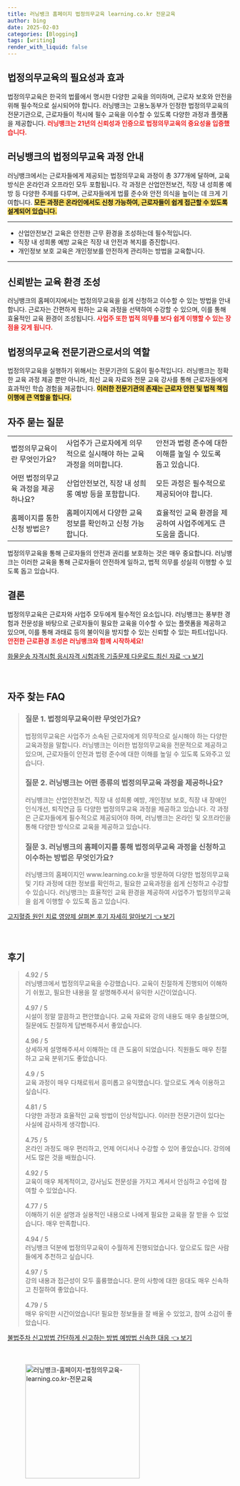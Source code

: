```yaml
---
title: 러닝뱅크 홈페이지 법정의무교육 learning.co.kr 전문교육
author: bing
date: 2025-02-03
categories: [Blogging]
tags: [writing]
render_with_liquid: false
---
```



<h2 id="법정의무교육_소개">법정의무교육의 필요성과 효과</h2>

<p>법정의무교육은 한국의 법률에서 명시한 다양한 교육을 의미하며, 근로자 보호와 안전을 위해 필수적으로 실시되어야 합니다. 러닝뱅크는 고용노동부가 인정한 법정의무교육의 전문기관으로, 근로자들이 적시에 필수 교육을 이수할 수 있도록 다양한 과정과 플랫폼을 제공합니다. <b><span style="color: #ee2323;">러닝뱅크는 21년의 신뢰성과 인증으로 법정의무교육의 중요성을 입증했습니다.</span></b></p>

<h2 id="러닝뱅크_과정안내">러닝뱅크의 법정의무교육 과정 안내</h2>

<p>러닝뱅크에서는 근로자들에게 제공되는 법정의무교육 과정이 총 377개에 달하며, 교육 방식은 온라인과 오프라인 모두 포함됩니다. 각 과정은 산업안전보건, 직장 내 성희롱 예방 등 다양한 주제를 다루며, 근로자들에게 법률 준수와 안전 의식을 높이는 데 크게 기여합니다. <b><span style="background-color: #ffe066;">모든 과정은 온라인에서도 신청 가능하여, 근로자들이 쉽게 접근할 수 있도록 설계되어 있습니다.</span></b></p>

<hr />

<ul>
    <li>산업안전보건 교육은 안전한 근무 환경을 조성하는데 필수적입니다.</li>
    <li>직장 내 성희롱 예방 교육은 직장 내 안전과 복지를 증진합니다.</li>
    <li>개인정보 보호 교육은 개인정보를 안전하게 관리하는 방법을 교육합니다.</li>
</ul>

<hr />

<h2 id="신뢰받는_교육환경">신뢰받는 교육 환경 조성</h2>

<p>러닝뱅크의 홈페이지에서는 법정의무교육을 쉽게 신청하고 이수할 수 있는 방법을 안내합니다. 근로자는 간편하게 원하는 교육 과정을 선택하여 수강할 수 있으며, 이를 통해 효율적인 교육 환경이 조성됩니다. <b><span style="color: #ee2323;">사업주 또한 법적 의무를 보다 쉽게 이행할 수 있는 장점을 갖게 됩니다.</span></b></p>

<h2 id="전문기관의_역할">법정의무교육 전문기관으로서의 역할</h2>

<p>법정의무교육을 실행하기 위해서는 전문기관의 도움이 필수적입니다. 러닝뱅크는 정확한 교육 과정 제공 뿐만 아니라, 최신 교육 자료와 전문 교육 강사를 통해 근로자들에게 효과적인 학습 경험을 제공합니다. <b><span style="background-color: #ffe066;">이러한 전문기관의 존재는 근로자 안전 및 법적 책임 이행에 큰 역할을 합니다.</span></b></p>

<h2 id="자주_묻는_질문">자주 묻는 질문</h2>

<table>
    <tr>
        <td>법정의무교육이란 무엇인가요?</td>
        <td>사업주가 근로자에게 의무적으로 실시해야 하는 교육 과정을 의미합니다.</td>
        <td>안전과 법령 준수에 대한 이해를 높일 수 있도록 돕고 있습니다.</td>
    </tr>
    <tr>
        <td>어떤 법정의무교육 과정을 제공하나요?</td>
        <td>산업안전보건, 직장 내 성희롱 예방 등을 포함합니다.</td>
        <td>모든 과정은 필수적으로 제공되어야 합니다.</td>
    </tr>
    <tr>
        <td>홈페이지를 통한 신청 방법은?</td>
        <td>홈페이지에서 다양한 교육 정보를 확인하고 신청 가능합니다.</td>
        <td>효율적인 교육 환경을 제공하여 사업주에게도 큰 도움을 줍니다.</td>
    </tr>
</table>

<p>법정의무교육을 통해 근로자들의 안전과 권리를 보호하는 것은 매우 중요합니다. 러닝뱅크는 이러한 교육을 통해 근로자들이 안전하게 일하고, 법적 의무를 성실히 이행할 수 있도록 돕고 있습니다.</p>

<h2 id="결론">결론</h2>

<p>법정의무교육은 근로자와 사업주 모두에게 필수적인 요소입니다. 러닝뱅크는 풍부한 경험과 전문성을 바탕으로 근로자들이 필요한 교육을 이수할 수 있는 플랫폼을 제공하고 있으며, 이를 통해 과태료 등의 불이익을 방지할 수 있는 신뢰할 수 있는 파트너입니다. <b><span style="color: #ee2323;">안전한 근로환경 조성은 러닝뱅크와 함께 시작하세요!</span></b></p>


<p><a class="click-button" title="화물운송 자격시험 응시자격 시험과목 기출문제 다운로드 최신 자료" href="https://24nara.github.io/posts/%ED%99%94%EB%AC%BC%EC%9A%B4%EC%86%A1-%EC%9E%90%EA%B2%A9%EC%8B%9C%ED%97%98-%EC%9D%91%EC%8B%9C%EC%9E%90%EA%B2%A9-%EC%8B%9C%ED%97%98%EA%B3%BC%EB%AA%A9-%EA%B8%B0%EC%B6%9C%EB%AC%B8%EC%A0%9C-%EB%8B%A4%EC%9A%B4%EB%A1%9C%EB%93%9C-%EC%B5%9C%EC%8B%A0-%EC%9E%90%EB%A3%8C/" rel="dofollow">화물운송 자격시험 응시자격 시험과목 기출문제 다운로드 최신 자료 👈 보기</a></p><br>
<h2 id='자주_찾는_FAQ'>자주 찾는 FAQ</h2>
<div itemscope="" itemtype="https://schema.org/FAQPage"> 
<blockquote> 
<div itemscope="" itemprop="mainEntity" itemtype="https://schema.org/Question"> 
<h3 itemprop="name">질문 1. 법정의무교육이란 무엇인가요?</h3> 
<div itemscope="" itemprop="acceptedAnswer" itemtype="https://schema.org/Answer"> 
<span itemprop="text"> 
<p>법정의무교육은 사업주가 소속된 근로자에게 의무적으로 실시해야 하는 다양한 교육과정을 말합니다. 러닝뱅크는 이러한 법정의무교육을 전문적으로 제공하고 있으며, 근로자들이 안전과 법령 준수에 대한 이해를 높일 수 있도록 도와주고 있습니다.</p> 
</span> 
</div> 
</div> 

<div itemscope="" itemprop="mainEntity" itemtype="https://schema.org/Question"> 
<h3 itemprop="name">질문 2. 러닝뱅크는 어떤 종류의 법정의무교육 과정을 제공하나요?</h3> 
<div itemscope="" itemprop="acceptedAnswer" itemtype="https://schema.org/Answer"> 
<span itemprop="text"> 
<p>러닝뱅크는 산업안전보건, 직장 내 성희롱 예방, 개인정보 보호, 직장 내 장애인 인식개선, 퇴직연금 등 다양한 법정의무교육 과정을 제공하고 있습니다. 각 과정은 근로자들에게 필수적으로 제공되어야 하며, 러닝뱅크는 온라인 및 오프라인을 통해 다양한 방식으로 교육을 제공하고 있습니다.</p> 
</span> 
</div> 
</div> 

<div itemscope="" itemprop="mainEntity" itemtype="https://schema.org/Question"> 
<h3 itemprop="name">질문 3. 러닝뱅크의 홈페이지를 통해 법정의무교육 과정을 신청하고 이수하는 방법은 무엇인가요?</h3> 
<div itemscope="" itemprop="acceptedAnswer" itemtype="https://schema.org/Answer"> 
<span itemprop="text"> 
<p>러닝뱅크의 홈페이지인 www.learning.co.kr을 방문하여 다양한 법정의무교육 및 기타 과정에 대한 정보를 확인하고, 필요한 교육과정을 쉽게 신청하고 수강할 수 있습니다. 러닝뱅크는 효율적인 교육 환경을 제공하여 사업주가 법정의무교육을 쉽게 이행할 수 있도록 돕고 있습니다.</p> 
</span> 
</div> 
</div> 
</blockquote> 
</div>
<p><a class="click-button" title="고지혈증 원인 치료 영양제 살펴본 후기 자세히 알아보기" href="https://24nara.github.io/posts/%EA%B3%A0%EC%A7%80%ED%98%88%EC%A6%9D-%EC%9B%90%EC%9D%B8-%EC%B9%98%EB%A3%8C-%EC%98%81%EC%96%91%EC%A0%9C-%EC%82%B4%ED%8E%B4%EB%B3%B8-%ED%9B%84%EA%B8%B0-%EC%9E%90%EC%84%B8%ED%9E%88-%EC%95%8C%EC%95%84%EB%B3%B4%EA%B8%B0/" rel="dofollow">고지혈증 원인 치료 영양제 살펴본 후기 자세히 알아보기 👈 보기</a></p><br>
<h2 id='후기'>후기</h2>
<div itemscope itemtype="https://schema.org/Product">
  <blockquote>
  <div itemprop="review" itemscope itemtype="https://schema.org/Review">
      <div itemprop="reviewRating" itemscope itemtype="https://schema.org/Rating"> <span itemprop="ratingValue">4.92</span> / <span itemprop="bestRating">5</span> </div>
      <span itemprop="reviewBody">러닝뱅크에서 법정의무교육을 수강했습니다. 교육이 친절하게 진행되어 이해하기 쉬웠고, 필요한 내용을 잘 설명해주셔서 유익한 시간이었습니다.</span>
  </div>
  <br>
  <div itemprop="review" itemscope itemtype="https://schema.org/Review">
      <div itemprop="reviewRating" itemscope itemtype="https://schema.org/Rating"> <span itemprop="ratingValue">4.97</span> / <span itemprop="bestRating">5</span> </div>
      <span itemprop="reviewBody">시설이 정말 깔끔하고 편안했습니다. 교육 자료와 강의 내용도 매우 충실했으며, 질문에도 친절하게 답변해주셔서 좋았습니다.</span>
  </div>
  <br>
  <div itemprop="review" itemscope itemtype="https://schema.org/Review">
      <div itemprop="reviewRating" itemscope itemtype="https://schema.org/Rating"> <span itemprop="ratingValue">4.96</span> / <span itemprop="bestRating">5</span> </div>
      <span itemprop="reviewBody">상세하게 설명해주셔서 이해하는 데 큰 도움이 되었습니다. 직원들도 매우 친절하고 교육 분위기도 좋았습니다.</span>
  </div>
  <br>
  <div itemprop="review" itemscope itemtype="https://schema.org/Review">
      <div itemprop="reviewRating" itemscope itemtype="https://schema.org/Rating"> <span itemprop="ratingValue">4.9</span> / <span itemprop="bestRating">5</span> </div>
      <span itemprop="reviewBody">교육 과정이 매우 다채로워서 흥미롭고 유익했습니다. 앞으로도 계속 이용하고 싶습니다.</span>
  </div>
  <br>
  <div itemprop="review" itemscope itemtype="https://schema.org/Review">
      <div itemprop="reviewRating" itemscope itemtype="https://schema.org/Rating"> <span itemprop="ratingValue">4.81</span> / <span itemprop="bestRating">5</span> </div>
      <span itemprop="reviewBody">다양한 과정과 효율적인 교육 방법이 인상적입니다. 이러한 전문기관이 있다는 사실에 감사하게 생각합니다.</span>
  </div>
  <br>
  <div itemprop="review" itemscope itemtype="https://schema.org/Review">
      <div itemprop="reviewRating" itemscope itemtype="https://schema.org/Rating"> <span itemprop="ratingValue">4.75</span> / <span itemprop="bestRating">5</span> </div>
      <span itemprop="reviewBody">온라인 과정도 매우 편리하고, 언제 어디서나 수강할 수 있어 좋았습니다. 강의에서도 많은 것을 배웠습니다.</span>
  </div>
  <br>
  <div itemprop="review" itemscope itemtype="https://schema.org/Review">
      <div itemprop="reviewRating" itemscope itemtype="https://schema.org/Rating"> <span itemprop="ratingValue">4.92</span> / <span itemprop="bestRating">5</span> </div>
      <span itemprop="reviewBody">교육이 매우 체계적이고, 강사님도 전문성을 가지고 계셔서 안심하고 수업에 참여할 수 있었습니다.</span>
  </div>
  <br>
  <div itemprop="review" itemscope itemtype="https://schema.org/Review">
      <div itemprop="reviewRating" itemscope itemtype="https://schema.org/Rating"> <span itemprop="ratingValue">4.77</span> / <span itemprop="bestRating">5</span> </div>
      <span itemprop="reviewBody">이해하기 쉬운 설명과 실용적인 내용으로 나에게 필요한 교육을 잘 받을 수 있었습니다. 매우 만족합니다.</span>
  </div>
  <br>
  <div itemprop="review" itemscope itemtype="https://schema.org/Review">
      <div itemprop="reviewRating" itemscope itemtype="https://schema.org/Rating"> <span itemprop="ratingValue">4.94</span> / <span itemprop="bestRating">5</span> </div>
      <span itemprop="reviewBody">러닝뱅크 덕분에 법정의무교육이 수월하게 진행되었습니다. 앞으로도 많은 사람들에게 추천하고 싶습니다.</span>
  </div>
  <br>
  <div itemprop="review" itemscope itemtype="https://schema.org/Review">
      <div itemprop="reviewRating" itemscope itemtype="https://schema.org/Rating"> <span itemprop="ratingValue">4.97</span> / <span itemprop="bestRating">5</span> </div>
      <span itemprop="reviewBody">강의 내용과 접근성이 모두 훌륭했습니다. 문의 사항에 대한 응대도 매우 신속하고 친절하여 좋았습니다.</span>
  </div>
  <br>
  <div itemprop="review" itemscope itemtype="https://schema.org/Review">
      <div itemprop="reviewRating" itemscope itemtype="https://schema.org/Rating"> <span itemprop="ratingValue">4.79</span> / <span itemprop="bestRating">5</span> </div>
      <span itemprop="reviewBody">매우 유익한 시간이었습니다! 필요한 정보들을 잘 배울 수 있었고, 참여 소감이 좋았습니다.</span>
  </div>
  </blockquote>
</div>
<p><a class="click-button" title="불법주차 신고방법 간단하게 신고하는 방법 예방법 신속한 대응" href="https://24nara.github.io/posts/%EB%B6%88%EB%B2%95%EC%A3%BC%EC%B0%A8-%EC%8B%A0%EA%B3%A0%EB%B0%A9%EB%B2%95-%EA%B0%84%EB%8B%A8%ED%95%98%EA%B2%8C-%EC%8B%A0%EA%B3%A0%ED%95%98%EB%8A%94-%EB%B0%A9%EB%B2%95-%EC%98%88%EB%B0%A9%EB%B2%95-%EC%8B%A0%EC%86%8D%ED%95%9C-%EB%8C%80%EC%9D%91/" rel="dofollow">불법주차 신고방법 간단하게 신고하는 방법 예방법 신속한 대응 👈 보기</a></p><br>
<figure class="image"><img src="https://24nara.github.io/assets/img/thumbnail/러닝뱅크-홈페이지-법정의무교육-learning.co.kr-전문교육.webp" alt="러닝뱅크-홈페이지-법정의무교육-learning.co.kr-전문교육" width="256" height="256"></figure>